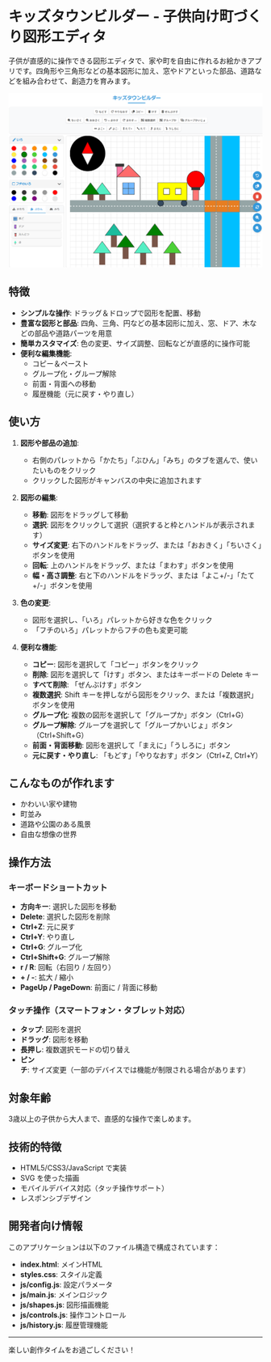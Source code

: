 # キッズタウンビルダー - 子供向け町づくり図形エディタ

子供が直感的に操作できる図形エディタで、家や町を自由に作れるお絵かきアプリです。四角形や三角形などの基本図形に加え、窓やドアといった部品、道路などを組み合わせて、創造力を育みます。

![ キッズタウンビルダーのスクリーンショット](screenshot.png)

## 特徴

- **シンプルな操作**: ドラッグ＆ドロップで図形を配置、移動
- **豊富な図形と部品**: 四角、三角、円などの基本図形に加え、窓、ドア、木などの部品や道路パーツを用意
- **簡単カスタマイズ**: 色の変更、サイズ調整、回転などが直感的に操作可能
- **便利な編集機能**:
  - コピー＆ペースト
  - グループ化・グループ解除
  - 前面・背面への移動
  - 履歴機能（元に戻す・やり直し）

## 使い方

1. **図形や部品の追加**:
   - 右側のパレットから「かたち」「ぶひん」「みち」のタブを選んで、使いたいものをクリック
   - クリックした図形がキャンバスの中央に追加されます

2. **図形の編集**:
   - **移動**: 図形をドラッグして移動
   - **選択**: 図形をクリックして選択（選択すると枠とハンドルが表示されます）
   - **サイズ変更**: 右下のハンドルをドラッグ、または「おおきく」「ちいさく」ボタンを使用
   - **回転**: 上のハンドルをドラッグ、または「まわす」ボタンを使用
   - **幅・高さ調整**: 右と下のハンドルをドラッグ、または「よこ+/-」「たて+/-」ボタンを使用

3. **色の変更**:
   - 図形を選択し、「いろ」パレットから好きな色をクリック
   - 「フチのいろ」パレットからフチの色も変更可能

4. **便利な機能**:
   - **コピー**: 図形を選択して「コピー」ボタンをクリック
   - **削除**: 図形を選択して「けす」ボタン、またはキーボードの Delete キー
   - **すべて削除**: 「ぜんぶけす」ボタン
   - **複数選択**: Shift キーを押しながら図形をクリック、または「複数選択」ボタンを使用
   - **グループ化**: 複数の図形を選択して「グループか」ボタン（Ctrl+G）
   - **グループ解除**: グループを選択して「グループかいじょ」ボタン（Ctrl+Shift+G）
   - **前面・背面移動**: 図形を選択して「まえに」「うしろに」ボタン
   - **元に戻す・やり直し**: 「もどす」「やりなおす」ボタン（Ctrl+Z, Ctrl+Y）

## こんなものが作れます

- かわいい家や建物
- 町並み
- 道路や公園のある風景
- 自由な想像の世界

## 操作方法

### キーボードショートカット

- **方向キー**: 選択した図形を移動
- **Delete**: 選択した図形を削除
- **Ctrl+Z**: 元に戻す
- **Ctrl+Y**: やり直し
- **Ctrl+G**: グループ化
- **Ctrl+Shift+G**: グループ解除
- **r / R**: 回転（右回り / 左回り）
- **+ / -**: 拡大 / 縮小
- **PageUp / PageDown**: 前面に / 背面に移動

### タッチ操作（スマートフォン・タブレット対応）

- **タップ**: 図形を選択
- **ドラッグ**: 図形を移動
- **長押し**: 複数選択モードの切り替え
- **ピンチ**: サイズ変更（一部のデバイスでは機能が制限される場合があります）

## 対象年齢

3歳以上の子供から大人まで、直感的な操作で楽しめます。

## 技術的特徴

- HTML5/CSS3/JavaScript で実装
- SVG を使った描画
- モバイルデバイス対応（タッチ操作サポート）
- レスポンシブデザイン

## 開発者向け情報

このアプリケーションは以下のファイル構造で構成されています：

- **index.html**: メインHTML
- **styles.css**: スタイル定義
- **js/config.js**: 設定パラメータ
- **js/main.js**: メインロジック
- **js/shapes.js**: 図形描画機能
- **js/controls.js**: 操作コントロール
- **js/history.js**: 履歴管理機能

---

楽しい創作タイムをお過ごしください！